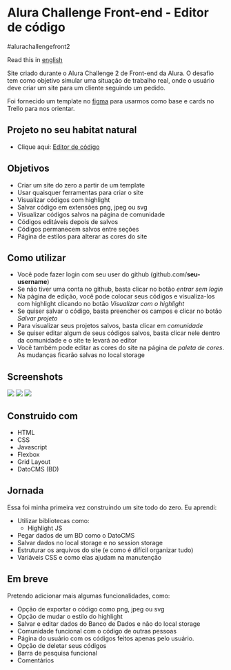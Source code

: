 # Alura Challenge Front-end - Editor de código

#alurachallengefront2

Read this in [english](./README.en.md)

Site criado durante o Alura Challenge 2 de Front-end da Alura. O desafio tem como objetivo simular uma situação de trabalho real, onde o usuário deve criar um site para um cliente seguindo um pedido. 

Foi fornecido um template no [figma](https://www.figma.com/file/Ve4hpTfmMa7yAFneoGtGKD/Alura-Challenge---Edição-Front-end?node-id=207%3A1446) para usarmos como base e cards no Trello para nos orientar.

## Projeto no seu habitat natural
- Clique aqui: [Editor de código](https://daniel-ben.github.io/alura-challenge-2/)

## Objetivos

- Criar um site do zero a partir de um template
- Usar quaisquer ferramentas para criar o site
- Visualizar códigos com highlight
- Salvar código em extensões png, jpeg ou svg
- Visualizar códigos salvos na página de comunidade
- Códigos editáveis depois de salvos
- Códigos permanecem salvos entre seções 
- Página de estilos para alterar as cores do site


## Como utilizar
- Você pode fazer login com seu user do github (github.com/**seu-username**)
- Se não tiver uma conta no github, basta clicar no botão *entrar sem login*
- Na página de edição, você pode colocar seus códigos e visualiza-los com highlight clicando no botão *Visualizar com o highlight*
- Se quiser salvar o código, basta preencher os campos e clicar no botão *Salvar projeto*
- Para visualizar seus projetos salvos, basta clicar em *comunidade*
- Se quiser editar algum de seus códigos salvos, basta clicar nele dentro da comunidade e o site te levará ao editor
- Você também pode editar as cores do site na página de *paleta de cores*. As mudanças ficarão salvas no local storage

## Screenshots
![](./assets/img/editor-screen.png)
![](./assets/img/comunidade-screen.png)
![](./assets/img/style_guide-screen.png)

## Construido com 
- HTML
- CSS
- Javascript
- Flexbox 
- Grid Layout
- DatoCMS (BD)

## Jornada

Essa foi minha primeira vez construindo um site todo do zero. Eu aprendi:
- Utilizar bibliotecas como:
  - Highlight JS
- Pegar dados de um BD como o DatoCMS
- Salvar dados no local storage e no session storage
- Estruturar os arquivos do site (e como é difícil organizar tudo)
- Variáveis CSS e como elas ajudam na manutenção

## Em breve
Pretendo adicionar mais algumas funcionalidades, como:
- Opção de exportar o código como png, jpeg ou svg
- Opção de mudar o estilo do highlight
- Salvar e editar dados do Banco de Dados e não do local storage
- Comunidade funcional com o código de outras pessoas
- Página do usuário com os códigos feitos apenas pelo usuário.
- Opção de deletar seus códigos
- Barra de pesquisa funcional
- Comentários